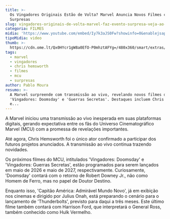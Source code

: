 ```yaml
---
title: >-
  Os Vingadores Originais Estão de Volta? Marvel Anuncia Novos Filmes com
  Surpresas
slug: vingadores-originais-de-volta-marvel-faz-evento-surpresa-veja-ao-vivo
categoria: FILMES
midia: 'https://www.youtube.com/embed/Iy7k3aJS0Fw?showinfo=0&enablejsapi=1'
tipoMidia: video
thumb: >-
  https://cdn.ome.lt/Qx0HYcr1gW8a0EfO-P0mhztAFYg=/480x360/smart/extras/conteudos/omelete_THUMB_-_2025-03-26T120756.825.png
tags:
  - marvel
  - vingadores
  - chris hemsworth
  - filmes
  - mcu
  - surpresas
author: Pablo Moura
resumo: >-
  A Marvel surpreende com transmissão ao vivo, revelando novos filmes do MCU:
  'Vingadores: Doomsday' e 'Guerras Secretas'. Destaques incluem Chris Hemsworth
  e...
---
```


A Marvel iniciou uma transmissão ao vivo inesperada em suas plataformas digitais, gerando expectativa entre os fãs do Universo Cinematográfico Marvel (MCU) com a promessa de revelações importantes.

Até agora, Chris Hemsworth foi o único ator confirmado a participar dos futuros projetos anunciados. A transmissão ao vivo continua trazendo novidades.

Os próximos filmes do MCU, intitulados 'Vingadores: Doomsday' e 'Vingadores: Guerras Secretas', estão programados para serem lançados em maio de 2026 e maio de 2027, respectivamente. Curiosamente, 'Doomsday' contará com o retorno de Robert Downey Jr., não como Homem de Ferro, mas no papel de Doutor Destino.

Enquanto isso, 'Capitão América: Admirável Mundo Novo', já em exibição nos cinemas e dirigido por Julius Onah, está preparando o cenário para o lançamento de 'Thunderbolts', previsto para daqui a três meses. Este último filme também contará com Harrison Ford, que interpretará o General Ross, também conhecido como Hulk Vermelho.
